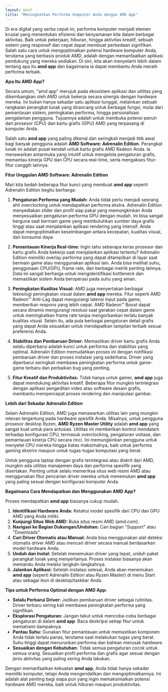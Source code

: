 ```yaml
---
layout: post
title: "Meningkatkan Performa Komputer Anda dengan AMD App"
---
```


Di era digital yang serba cepat ini, performa komputer menjadi elemen krusial yang menentukan efisiensi dan kenyamanan kita dalam berbagai aktivitas. Baik untuk pekerjaan, hiburan, hingga aktivitas kreatif, sebuah sistem yang responsif dan cepat dapat membuat perbedaan signifikan. Salah satu cara untuk mengoptimalkan potensi hardware komputer Anda, terutama yang berbasis produk AMD, adalah dengan memanfaatkan aplikasi pendukung yang mereka sediakan. Di sini, kita akan menyelami lebih dalam tentang apa itu **amd app** dan bagaimana ia dapat membantu Anda meraih performa terbaik.

**Apa Itu AMD App?**

Secara umum, "amd app" merujuk pada ekosistem aplikasi dan utilitas yang dikembangkan oleh AMD untuk bekerja secara sinergis dengan hardware mereka. Ini bukan hanya sekadar satu aplikasi tunggal, melainkan sebuah rangkaian perangkat lunak yang dirancang untuk berbagai fungsi, mulai dari pemantauan sistem, peningkatan performa, hingga personalisasi pengalaman pengguna. Tujuannya adalah untuk membuka potensi penuh dari prosesor (CPU) dan kartu grafis (GPU) AMD yang terpasang di komputer Anda.

Salah satu **amd app** yang paling dikenal dan seringkali menjadi titik awal bagi banyak pengguna adalah **AMD Software: Adrenalin Edition**. Perangkat lunak ini adalah pusat kendali untuk kartu grafis AMD Radeon Anda. Ia menawarkan antarmuka yang intuitif untuk mengelola pengaturan grafis, memantau kinerja GPU dan CPU secara real-time, serta mengakses fitur-fitur canggih lainnya.

**Fitur Unggulan AMD Software: Adrenalin Edition**

Mari kita bedah beberapa fitur kunci yang membuat **amd app** seperti Adrenalin Edition begitu berharga:

1.  **Pengaturan Performa yang Mudah:** Anda tidak perlu menjadi seorang ahli overclocking untuk mendapatkan performa ekstra. Adrenalin Edition menyediakan slider dan profil siap pakai yang memungkinkan Anda menyesuaikan pengaturan performa GPU dengan mudah. Ini bisa sangat berguna saat bermain game yang membutuhkan sumber daya grafis tinggi atau saat menjalankan aplikasi rendering yang intensif. Anda dapat mengoptimalkan keseimbangan antara kecepatan, kualitas visual, dan konsumsi daya.

2.  **Pemantauan Kinerja Real-time:** Ingin tahu seberapa keras prosesor dan kartu grafis Anda bekerja saat menjalankan aplikasi tertentu? Adrenalin Edition memiliki overlay performa yang dapat ditampilkan di layar saat bermain game atau menggunakan aplikasi lain. Anda bisa melihat suhu, penggunaan CPU/GPU, frame rate, dan berbagai metrik penting lainnya. Data ini sangat berharga untuk mengidentifikasi bottleneck dan memastikan sistem Anda beroperasi pada suhu yang aman.

3.  **Peningkatan Kualitas Visual:** AMD juga menyertakan berbagai teknologi peningkatan visual dalam **amd app** mereka. Fitur seperti AMD Radeon™ Anti-Lag dapat mengurangi latensi input pada game, memberikan respons yang lebih cepat. AMD Radeon™ Boost dapat secara dinamis mengurangi resolusi saat gerakan cepat dalam game untuk meningkatkan frame rate tanpa mengorbankan terlalu banyak kualitas visual. Selain itu, ada pula berbagai pengaturan detail grafis yang dapat Anda sesuaikan untuk mendapatkan tampilan terbaik sesuai preferensi Anda.

4.  **Stabilitas dan Pembaruan Driver:** Memastikan driver kartu grafis Anda selalu diperbarui adalah kunci untuk performa dan stabilitas yang optimal. Adrenalin Edition memudahkan proses ini dengan notifikasi pembaruan driver dan proses instalasi yang sederhana. Driver yang diperbarui seringkali membawa peningkatan performa untuk game-game terbaru dan perbaikan bug yang penting.

5.  **Fitur Kreatif dan Produktivitas:** Tidak hanya untuk gamer, **amd app** juga dapat mendukung aktivitas kreatif. Beberapa fitur mungkin terintegrasi dengan aplikasi pengeditan video atau software desain grafis, membantu mempercepat proses rendering dan manipulasi gambar.

**Lebih dari Sekadar Adrenalin Edition**

Selain Adrenalin Edition, AMD juga menawarkan utilitas lain yang mungkin relevan tergantung pada hardware spesifik Anda. Misalnya, untuk pengguna prosesor desktop Ryzen, **AMD Ryzen Master Utility** adalah **amd app** yang sangat kuat untuk para antusias. Utilitas ini memberikan kontrol mendalam terhadap konfigurasi CPU, termasuk overclocking, pengaturan voltase, dan pemantauan kinerja CPU secara rinci. Ini memungkinkan pengguna untuk menyetel CPU mereka hingga batas maksimalnya, baik untuk performa gaming ekstrim maupun untuk tugas-tugas komputasi yang berat.

Untuk pengguna laptop dengan grafis terintegrasi atau diskrit dari AMD, mungkin ada utilitas manajemen daya dan performa spesifik yang disertakan. Penting untuk selalu memeriksa situs web resmi AMD atau menggunakan fitur pencarian driver mereka untuk menemukan **amd app** yang paling sesuai dengan konfigurasi komputer Anda.

**Bagaimana Cara Mendapatkan dan Menggunakan AMD App?**

Proses mendapatkan **amd app** biasanya cukup mudah.
1.  **Identifikasi Hardware Anda:** Ketahui model spesifik dari CPU dan GPU AMD yang Anda miliki.
2.  **Kunjungi Situs Web AMD:** Buka situs resmi AMD (amd.com).
3.  **Navigasi ke Bagian Dukungan/Unduhan:** Cari bagian "Support" atau "Downloads".
4.  **Cari Driver Otomatis atau Manual:** Anda bisa menggunakan alat deteksi otomatis driver AMD atau mencari driver secara manual berdasarkan model hardware Anda.
5.  **Unduh dan Instal:** Setelah menemukan driver yang tepat, unduh paket perangkat lunak yang menyertainya. Proses instalasi biasanya akan memandu Anda melalui langkah-langkahnya.
6.  **Jalankan Aplikasi:** Setelah instalasi selesai, Anda akan menemukan **amd app** (seperti Adrenalin Edition atau Ryzen Master) di menu Start atau sebagai ikon di desktop/taskbar Anda.

**Tips untuk Performa Optimal dengan AMD App:**

*   **Selalu Perbarui Driver:** Jadikan pembaruan driver sebagai rutinitas. Driver terbaru sering kali membawa peningkatan performa yang signifikan.
*   **Eksplorasi Pengaturan:** Jangan takut untuk mencoba-coba berbagai pengaturan di dalam **amd app**. Baca deskripsi setiap fitur untuk memahami dampaknya.
*   **Pantau Suhu:** Gunakan fitur pemantauan untuk memastikan komponen Anda tidak terlalu panas, terutama saat melakukan tugas yang berat. Suhu tinggi dapat menurunkan performa dan bahkan merusak hardware.
*   **Sesuaikan dengan Kebutuhan:** Tidak semua pengaturan cocok untuk semua orang. Sesuaikan profil performa dan grafis agar sesuai dengan jenis aktivitas yang paling sering Anda lakukan.

Dengan memanfaatkan kekuatan **amd app**, Anda tidak hanya sekadar memiliki komputer, tetapi Anda mengendalikan dan mengoptimalkannya. Ini adalah alat penting bagi siapa pun yang ingin memaksimalkan potensi hardware AMD mereka, baik untuk hiburan maupun produktivitas.
